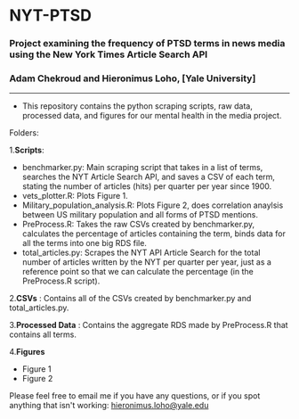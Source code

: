 # NYT-PTSD
### Project examining the frequency of PTSD terms in news media using the New York Times Article Search API
### Adam Chekroud and Hieronimus Loho, [Yale University]

----------------------------------------


- This repository contains the python scraping scripts, raw data, processed data, and figures for our mental health in the media project. 

Folders:

1.**Scripts**:  
* benchmarker.py: Main scraping script that takes in a list of terms, searches the NYT Article Search API, and saves a CSV of each term,     stating the number of articles (hits) per quarter per year since 1900. 
* vets_plotter.R: Plots Figure 1. 
* Military_population_analysis.R: Plots Figure 2, does correlation anaylsis between US military population and all forms of PTSD mentions. 
* PreProcess.R: Takes the raw CSVs created by benchmarker.py, calculates the percentage of articles containing the term, binds data for     all the terms into one big RDS file.
* total_articles.py: Scrapes the NYT API Article Search for the total number of articles written by the NYT per quarter per year, just as   a reference point so that we can calculate the percentage (in the PreProcess.R script).

2.**CSVs** : Contains all of the CSVs created by benchmarker.py and total_articles.py.

3.**Processed Data** : Contains the aggregate RDS made by PreProcess.R that contains all terms. 

4.**Figures** 
* Figure 1
* Figure 2

Please feel free to email me if you have any questions, or if you spot anything that isn't working: hieronimus.loho@yale.edu
    
